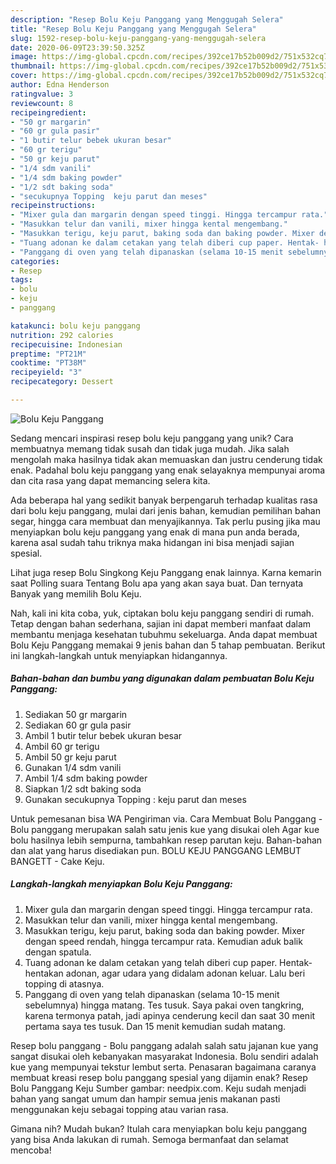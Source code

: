```yaml
---
description: "Resep Bolu Keju Panggang yang Menggugah Selera"
title: "Resep Bolu Keju Panggang yang Menggugah Selera"
slug: 1592-resep-bolu-keju-panggang-yang-menggugah-selera
date: 2020-06-09T23:39:50.325Z
image: https://img-global.cpcdn.com/recipes/392ce17b52b009d2/751x532cq70/bolu-keju-panggang-foto-resep-utama.jpg
thumbnail: https://img-global.cpcdn.com/recipes/392ce17b52b009d2/751x532cq70/bolu-keju-panggang-foto-resep-utama.jpg
cover: https://img-global.cpcdn.com/recipes/392ce17b52b009d2/751x532cq70/bolu-keju-panggang-foto-resep-utama.jpg
author: Edna Henderson
ratingvalue: 3
reviewcount: 8
recipeingredient:
- "50 gr margarin"
- "60 gr gula pasir"
- "1 butir telur bebek ukuran besar"
- "60 gr terigu"
- "50 gr keju parut"
- "1/4 sdm vanili"
- "1/4 sdm baking powder"
- "1/2 sdt baking soda"
- "secukupnya Topping  keju parut dan meses"
recipeinstructions:
- "Mixer gula dan margarin dengan speed tinggi. Hingga tercampur rata."
- "Masukkan telur dan vanili, mixer hingga kental mengembang."
- "Masukkan terigu, keju parut, baking soda dan baking powder. Mixer dengan speed rendah, hingga tercampur rata. Kemudian aduk balik dengan spatula."
- "Tuang adonan ke dalam cetakan yang telah diberi cup paper. Hentak- hentakan adonan, agar udara yang didalam adonan keluar. Lalu beri topping di atasnya."
- "Panggang di oven yang telah dipanaskan (selama 10-15 menit sebelumnya) hingga matang. Tes tusuk. Saya pakai oven tangkring, karena termonya patah, jadi apinya cenderung kecil dan saat 30 menit pertama saya tes tusuk. Dan 15 menit kemudian sudah matang."
categories:
- Resep
tags:
- bolu
- keju
- panggang

katakunci: bolu keju panggang 
nutrition: 292 calories
recipecuisine: Indonesian
preptime: "PT21M"
cooktime: "PT38M"
recipeyield: "3"
recipecategory: Dessert

---
```



![Bolu Keju Panggang](https://img-global.cpcdn.com/recipes/392ce17b52b009d2/751x532cq70/bolu-keju-panggang-foto-resep-utama.jpg)

Sedang mencari inspirasi resep bolu keju panggang yang unik? Cara membuatnya memang tidak susah dan tidak juga mudah. Jika salah mengolah maka hasilnya tidak akan memuaskan dan justru cenderung tidak enak. Padahal bolu keju panggang yang enak selayaknya mempunyai aroma dan cita rasa yang dapat memancing selera kita.

Ada beberapa hal yang sedikit banyak berpengaruh terhadap kualitas rasa dari bolu keju panggang, mulai dari jenis bahan, kemudian pemilihan bahan segar, hingga cara membuat dan menyajikannya. Tak perlu pusing jika mau menyiapkan bolu keju panggang yang enak di mana pun anda berada, karena asal sudah tahu triknya maka hidangan ini bisa menjadi sajian spesial.

Lihat juga resep Bolu Singkong Keju Panggang enak lainnya. Karna kemarin saat Polling suara Tentang Bolu apa yang akan saya buat. Dan ternyata Banyak yang memilih Bolu Keju.


Nah, kali ini kita coba, yuk, ciptakan bolu keju panggang sendiri di rumah. Tetap dengan bahan sederhana, sajian ini dapat memberi manfaat dalam membantu menjaga kesehatan tubuhmu sekeluarga. Anda dapat membuat Bolu Keju Panggang memakai 9 jenis bahan dan 5 tahap pembuatan. Berikut ini langkah-langkah untuk menyiapkan hidangannya.

<!--inarticleads1-->

##### Bahan-bahan dan bumbu yang digunakan dalam pembuatan Bolu Keju Panggang:

1. Sediakan 50 gr margarin
1. Sediakan 60 gr gula pasir
1. Ambil 1 butir telur bebek ukuran besar
1. Ambil 60 gr terigu
1. Ambil 50 gr keju parut
1. Gunakan 1/4 sdm vanili
1. Ambil 1/4 sdm baking powder
1. Siapkan 1/2 sdt baking soda
1. Gunakan secukupnya Topping : keju parut dan meses


Untuk pemesanan bisa WA Pengiriman via. Cara Membuat Bolu Panggang - Bolu panggang merupakan salah satu jenis kue yang disukai oleh Agar kue bolu hasilnya lebih sempurna, tambahkan resep parutan keju. Bahan-bahan dan alat yang harus disediakan pun. BOLU KEJU PANGGANG LEMBUT BANGETT - Cake Keju. 

<!--inarticleads2-->

##### Langkah-langkah menyiapkan Bolu Keju Panggang:

1. Mixer gula dan margarin dengan speed tinggi. Hingga tercampur rata.
1. Masukkan telur dan vanili, mixer hingga kental mengembang.
1. Masukkan terigu, keju parut, baking soda dan baking powder. Mixer dengan speed rendah, hingga tercampur rata. Kemudian aduk balik dengan spatula.
1. Tuang adonan ke dalam cetakan yang telah diberi cup paper. Hentak- hentakan adonan, agar udara yang didalam adonan keluar. Lalu beri topping di atasnya.
1. Panggang di oven yang telah dipanaskan (selama 10-15 menit sebelumnya) hingga matang. Tes tusuk. Saya pakai oven tangkring, karena termonya patah, jadi apinya cenderung kecil dan saat 30 menit pertama saya tes tusuk. Dan 15 menit kemudian sudah matang.


Resep bolu panggang - Bolu panggang adalah salah satu jajanan kue yang sangat disukai oleh kebanyakan masyarakat Indonesia. Bolu sendiri adalah kue yang mempunyai tekstur lembut serta. Penasaran bagaimana caranya membuat kreasi resep bolu panggang spesial yang dijamin enak? Resep Bolu Panggang Keju Sumber gambar: needpix.com. Keju sudah menjadi bahan yang sangat umum dan hampir semua jenis makanan pasti menggunakan keju sebagai topping atau varian rasa. 

Gimana nih? Mudah bukan? Itulah cara menyiapkan bolu keju panggang yang bisa Anda lakukan di rumah. Semoga bermanfaat dan selamat mencoba!

